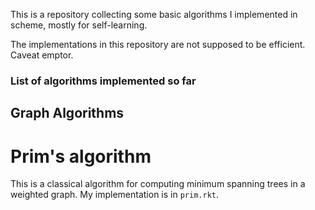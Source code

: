 This is a repository collecting some basic algorithms I implemented in scheme, mostly for self-learning.

The implementations in this repository are not supposed to be efficient.
Caveat emptor.


### List of algorithms implemented so far

## Graph Algorithms

# Prim's algorithm
This is a classical algorithm for computing minimum spanning trees in a weighted graph.
My implementation is in `prim.rkt`.

